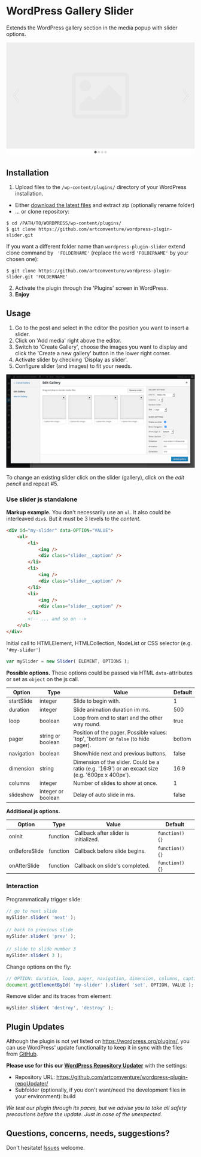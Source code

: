 # WordPress Gallery Slider

Extends the WordPress gallery section in the media popup with slider options.

![image](assets/screenshot-1.png)

## Installation

1. Upload files to the `/wp-content/plugins/` directory of your WordPress installation.
  * Either [download the latest files](https://github.com/artcomventure/wordpress-plugin-slider/archive/master.zip) and extract zip (optionally rename folder)
  * ... or clone repository:
  ```
  $ cd /PATH/TO/WORDPRESS/wp-content/plugins/
  $ git clone https://github.com/artcomventure/wordpress-plugin-slider.git
  ```
  If you want a different folder name than `wordpress-plugin-slider` extend clone command by ` 'FOLDERNAME'` (replace the word `'FOLDERNAME'` by your chosen one):
  ```
  $ git clone https://github.com/artcomventure/wordpress-plugin-slider.git 'FOLDERNAME'
  ```
2. Activate the plugin through the 'Plugins' screen in WordPress.
3. **Enjoy**

## Usage

1. Go to the post and select in the editor the position you want to insert a slider.
2. Click on 'Add media' right above the editor.
3. Switch to 'Create Gallery', choose the images you want to display and click the 'Create a new gallery' button in the lower right corner.
4. Activate slider by checking 'Display as slider'.
5. Configure slider (and images) to fit your needs.

![image](assets/screenshot-2.png)

To change an existing slider click on the slider (gallery), click on the _edit pencil_ and repeat #5.

### Use slider js standalone

**Markup example.** You don't necessarily use an `ul`. It also could be interleaved `div`s. But it must be 3 levels to the _content_.

```html
<div id="my-slider" data-OPTION="VALUE">
    <ul>
        <li>
            <img />
            <div class="slider__caption" />
        </li>
        <li>
            <img />
            <div class="slider__caption" />
        </li>
        <li>
            <img />
            <div class="slider__caption" />
        </li>
        <!-- ... and so on -->
    </ul>
</div>
```

Initial call to HTMLElement, HTMLCollection, NodeList or CSS selector (e.g. `'#my-slider'`)

```javascript
var mySlider = new Slider( ELEMENT, OPTIONS );
```

**Possible options.** These options could be passed via HTML `data-`attributes or set as `object` on the js call.

|Option|Type|Value|Default|
|------|----|-----|-------|
|startSlide|integer|Slide to begin with.|1|
|duration|integer|Slide animation duration im ms.|500|
|loop|boolean|Loop from end to start and the other way round.|true|
|pager|string or boolean|Position of the pager. Possible values: 'top', 'bottom' or `false` (to hide pager).|bottom|
|navigation|boolean|Show/hide next and previous buttons.|false|
|dimension|string|Dimension of the slider. Could be a ratio (e.g. '16:9') or an excact size (e.g. '600px x 400px').|16:9|
|columns|integer|Number of slides to show at once.|1|
|slideshow|integer or boolean|Delay of auto slide in ms.|false|

**Additional js options.**

|Option|Type|Value|Default|
|------|----|-----|-------|
|onInit|function|Callback after slider is initialized.|`function() {}`|
|onBeforeSlide|function|Callback before slide begins.|`function() {}`|
|onAfterSlide|function|Callback on slide's completed.|`function() {}`|

### Interaction

Programmatically trigger slide:

```javascript
// go to next slide
mySlider.slider( 'next' );

// back to previous slide
mySlider.slider( 'prev' );

// slide to slide number 3
mySlider.slider( 3 );
```

Change options on the fly:

```javascript
// OPTION: duration, loop, pager, navigation, dimension, columns, captions or slideshow
document.getElementById( 'my-slider' ).slider( 'set', OPTION, VALUE );
```

Remove slider and its traces from element:

```javascript
mySlider.slider( 'destroy', 'destroy' );
```

## Plugin Updates

Although the plugin is not _yet_ listed on https://wordpress.org/plugins/, you can use WordPress' update functionality to keep it in sync with the files from [GitHub](https://github.com/artcomventure/wordpress-plugin-slider).

**Please use for this our [WordPress Repository Updater](https://github.com/artcomventure/wordpress-plugin-repoUpdater)** with the settings:

* Repository URL: https://github.com/artcomventure/wordpress-plugin-repoUpdater/
* Subfolder (optionally, if you don't want/need the development files in your environment): build

_We test our plugin through its paces, but we advise you to take all safety precautions before the update. Just in case of the unexpected._

## Questions, concerns, needs, suggestions?

Don't hesitate! [Issues](https://github.com/artcomventure/wordpress-plugin-slider/issues) welcome.
